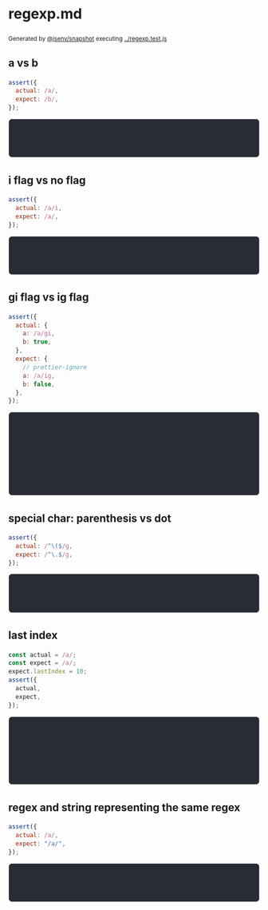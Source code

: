 # regexp.md

<sub>
  Generated by <a href="https://github.com/jsenv/core/tree/main/packages/independent/snapshot">@jsenv/snapshot</a> executing <a href="../regexp.test.js">../regexp.test.js</a>
</sub>

## a vs b

```js
assert({
  actual: /a/,
  expect: /b/,
});
```

![img](a_vs_b/a_vs_b_throw.svg)

## i flag vs no flag

```js
assert({
  actual: /a/i,
  expect: /a/,
});
```

![img](i_flag_vs_no_flag/i_flag_vs_no_flag_throw.svg)

## gi flag vs ig flag

```js
assert({
  actual: {
    a: /a/gi,
    b: true,
  },
  expect: {
    // prettier-ignore
    a: /a/ig,
    b: false,
  },
});
```

![img](gi_flag_vs_ig_flag/gi_flag_vs_ig_flag_throw.svg)

## special char: parenthesis vs dot

```js
assert({
  actual: /^\($/g,
  expect: /^\.$/g,
});
```

![img](special_char_parenthesis_vs_dot/special_char_parenthesis_vs_dot_throw.svg)

## last index

```js
const actual = /a/;
const expect = /a/;
expect.lastIndex = 10;
assert({
  actual,
  expect,
});
```

![img](last_index/last_index_throw.svg)

## regex and string representing the same regex

```js
assert({
  actual: /a/,
  expect: "/a/",
});
```

![img](regex_and_string_representing_the_same_regex/regex_and_string_representing_the_same_regex_throw.svg)